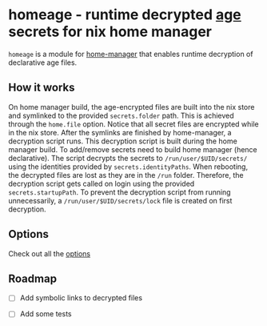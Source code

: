 # homeage - runtime decrypted [age](https://github.com/str4d/rage) secrets for nix home manager

`homeage` is a module for [home-manager](https://github.com/nix-community/home-manager) that enables runtime decryption of declarative age files.

## How it works

On home manager build, the age-encrypted files are built into the nix store and symlinked to the provided `secrets.folder` path. This is achieved through the `home.file` option. Notice that all secret files are encrypted while in the nix store. After the symlinks are finished by home-manager, a decryption script runs. This decryption script is built during the home manager build. To add/remove secrets need to build home manager (hence declarative). The script decrypts the secrets to `/run/user/$UID/secrets/` using the identities provided by `secrets.identityPaths`. When rebooting, the decrypted files are lost as they are in the `/run` folder. Therefore, the decryption script gets called on login using the provided `secrets.startupPath`. To prevent the decryption script from running unnecessarily, a `/run/user/$UID/secrets/lock` file is created on first decryption.


## Options

Check out all the [options](./options.md)

## Roadmap

- [ ] Add symbolic links to decrypted files
- [ ] Add some tests

